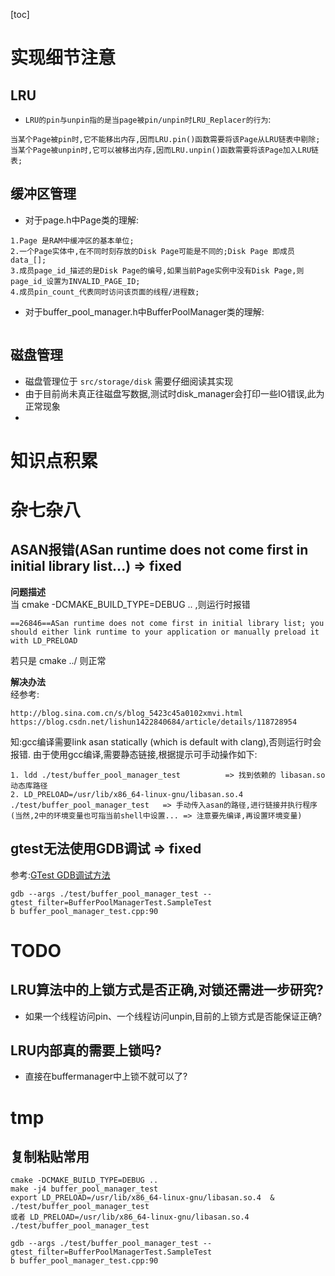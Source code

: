 [toc]


# 实现细节注意
## LRU
- `LRU的pin与unpin指的是当page被pin/unpin时LRU_Replacer的行为`:
```
当某个Page被pin时,它不能移出内存,因而LRU.pin()函数需要将该Page从LRU链表中剔除;
当某个Page被unpin时,它可以被移出内存,因而LRU.unpin()函数需要将该Page加入LRU链表;
```

## 缓冲区管理
- 对于page.h中Page类的理解:
```
1.Page 是RAM中缓冲区的基本单位;
2.一个Page实体中,在不同时刻存放的Disk Page可能是不同的;Disk Page 即成员data_[];
3.成员page_id_描述的是Disk Page的编号,如果当前Page实例中没有Disk Page,则page_id_设置为INVALID_PAGE_ID;
4.成员pin_count_代表同时访问该页面的线程/进程数;
```
- 对于buffer_pool_manager.h中BufferPoolManager类的理解:
```

```

## 磁盘管理
- 磁盘管理位于 `src/storage/disk` 需要仔细阅读其实现  
- 由于目前尚未真正往磁盘写数据,测试时disk_manager会打印一些IO错误,此为正常现象  
- 



# 知识点积累

# 杂七杂八
## ASAN报错(ASan runtime does not come first in initial library list...) => fixed
**问题描述**  
当 cmake -DCMAKE_BUILD_TYPE=DEBUG .. ,则运行时报错
```
==26846==ASan runtime does not come first in initial library list; you should either link runtime to your application or manually preload it with LD_PRELOAD
```
若只是 cmake ../ 则正常

**解决办法**  
经参考:  
```
http://blog.sina.com.cn/s/blog_5423c45a0102xmvi.html
https://blog.csdn.net/lishun1422840684/article/details/118728954
```
知:gcc编译需要link asan statically (which is default with clang),否则运行时会报错. 由于使用gcc编译,需要静态链接,根据提示可手动操作如下:  
```
1. ldd ./test/buffer_pool_manager_test          => 找到依赖的 libasan.so 动态库路径
2. LD_PRELOAD=/usr/lib/x86_64-linux-gnu/libasan.so.4  ./test/buffer_pool_manager_test   => 手动传入asan的路径,进行链接并执行程序
(当然,2中的环境变量也可指当前shell中设置... => 注意要先编译,再设置环境变量)
```

## gtest无法使用GDB调试 => fixed
参考:[GTest GDB调试方法](https://www.jianshu.com/p/43ca81a2df17)
```
gdb --args ./test/buffer_pool_manager_test --gtest_filter=BufferPoolManagerTest.SampleTest
b buffer_pool_manager_test.cpp:90
```

# TODO
## LRU算法中的上锁方式是否正确,对锁还需进一步研究?
- 如果一个线程访问pin、一个线程访问unpin,目前的上锁方式是否能保证正确?

## LRU内部真的需要上锁吗?
- 直接在buffermanager中上锁不就可以了?


# tmp
## 复制粘贴常用
```
cmake -DCMAKE_BUILD_TYPE=DEBUG ..
make -j4 buffer_pool_manager_test
export LD_PRELOAD=/usr/lib/x86_64-linux-gnu/libasan.so.4  &  ./test/buffer_pool_manager_test
或者 LD_PRELOAD=/usr/lib/x86_64-linux-gnu/libasan.so.4  ./test/buffer_pool_manager_test

gdb --args ./test/buffer_pool_manager_test --gtest_filter=BufferPoolManagerTest.SampleTest
b buffer_pool_manager_test.cpp:90
```